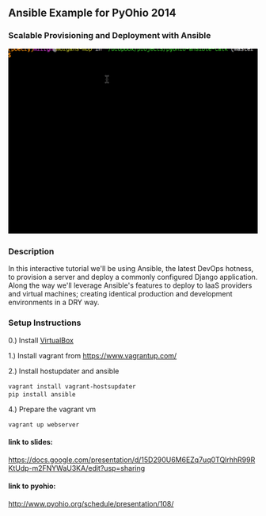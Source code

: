 Ansible Example for PyOhio 2014
----------------

### Scalable Provisioning and Deployment with Ansible

<img src=".gif/ansible-pyohio.gif"></img>

### Description
In this interactive tutorial we'll be using Ansible, the latest DevOps hotness, to provision a server and deploy a commonly configured Django application. Along the way we'll leverage Ansible's features to deploy to IaaS providers and virtual machines; creating identical production and development environments in a DRY way.

### Setup Instructions
0.) Install [VirtualBox](https://www.virtualbox.org/wiki/Downloads)

1.) Install vagrant from https://www.vagrantup.com/

2.) Install hostupdater and ansible
    
    vagrant install vagrant-hostsupdater
    pip install ansible

4.) Prepare the vagrant vm
    
    vagrant up webserver

#### link to slides: 
https://docs.google.com/presentation/d/15D290U6M6EZq7uq0TQlrhhR99RKtUdp-m2FNYWaU3KA/edit?usp=sharing

#### link to pyohio:
http://www.pyohio.org/schedule/presentation/108/

